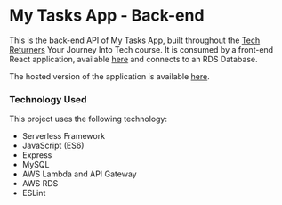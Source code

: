 # My Tasks App - Back-end

This is the back-end API of My Tasks App, built throughout the [Tech Returners](https://techreturners.com) Your Journey Into Tech course. 
It is consumed by a front-end React application, available [here](https://github.com/smbryar/todo_react_application) and connects to an RDS Database.

The hosted version of the application is available [here](https://smbryar.github.io/todo_react_application/).

### Technology Used

This project uses the following technology:

- Serverless Framework
- JavaScript (ES6)
- Express
- MySQL
- AWS Lambda and API Gateway
- AWS RDS
- ESLint
